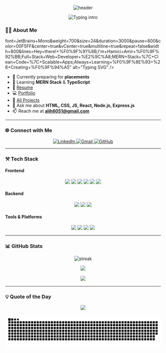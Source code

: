 <!-- HEADER -->
<p align="center">
  <img src="https://capsule-render.vercel.app/api?type=waving&color=0:4DB6AC,100:1976D2&height=250&section=header&text=Hamici%20Amir&fontSize=60&fontColor=ffffff&fontAlignY=40&desc=Full%20Stack%20Developer%20%7C%20MERN%20Specialist&descAlignY=60&descAlign=50" alt="header"/>
</p>


<!-- Self-hosted banner from your repo -->


<p align="center">
  <img src="https://readme-typing-svg.demolab.com?font=JetBrains+Mono&weight=700&size=22&duration=2800&pause=900&color=00F5FF&center=true&vCenter=true&width=800&lines=Hey+there!+%F0%9F%91%8B;I'm+Hamici+Amir;Full+Stack+Web+Developer;MERN+Stack+%7C+Clean+Code+%7C+Scalable+Apps;Always+Learning+%26+Building" alt="Typing intro"/>
</p>                        
                    
                             
### 🧑‍💻 About Me                            
<p align="center">                                                                 
  
 font=JetBrains+Mono&weight=700&size=24&duration=3000&pause=800&color=00F5FF&center=true&vCenter=true&multiline=true&repeat=false&width=800&lines=Hey+there!+%F0%9F%91%8B;I'm+Hamici+Amir+%F0%9F%92%BB;Full+Stack+Web+Developer+%E2%9C%A8;MERN+Stack+%7C+Clean+Code+%7C+Scalable+Apps;Always+Learning+%F0%9F%8E%93+%26+Creating+%F0%9F%94%A5" alt="Typing SVG" />
</p>




- 🔭 Currently preparing for **placements**  
- 🌱 Learning **MERN Stack** & **TypeScript**  
- 📄 [Resume](https://1drv.ms/b/s!AgPbShu6dL-mg2mrhza2Kzvab5KF?e=LhOIUG)  
- 💻 [Portfolio](https://alih6051.github.io/)  
- 📂 [All Projects](https://github.com/alih6051?tab=repositories)  
- 💬 Ask me about **HTML, CSS, JS, React, Node.js, Express.js**  
- 📫 Reach me at **alih6051@gmail.com**

---

### 🌐 Connect with Me
<p align="center">
  <a href="https://www.linkedin.com/in/mohd-hasan" target="_blank">
    <img src="https://cdn.jsdelivr.net/gh/devicons/devicon/icons/linkedin/linkedin-original.svg" height="40" alt="LinkedIn"/>
  </a>
  <a href="mailto:alih6051@gmail.com" target="_blank">
    <img src="https://cdn-icons-png.flaticon.com/512/732/732200.png" height="40" alt="Gmail"/>
  </a>
  <a href="https://github.com/alih6051" target="_blank">
    <img src="https://cdn.jsdelivr.net/gh/devicons/devicon/icons/github/github-original.svg" height="40" alt="GitHub"/>
  </a>
</p>

---

### ⚒️ Tech Stack

#### **Frontend**
<p align="center">
  <img src="https://cdn.jsdelivr.net/gh/devicons/devicon/icons/html5/html5-original-wordmark.svg" height="50" />
  <img src="https://cdn.jsdelivr.net/gh/devicons/devicon/icons/css3/css3-original-wordmark.svg" height="50" />
  <img src="https://cdn.jsdelivr.net/gh/devicons/devicon/icons/javascript/javascript-original.svg" height="50" />
  <img src="https://cdn.jsdelivr.net/gh/devicons/devicon/icons/react/react-original-wordmark.svg" height="50" />
  <img src="https://cdn.jsdelivr.net/gh/devicons/devicon/icons/redux/redux-original.svg" height="50" />
  <img src="https://cdn.jsdelivr.net/gh/devicons/devicon/icons/typescript/typescript-original.svg" height="50" />
</p>

#### **Backend**
<p align="center">
  <img src="https://cdn.jsdelivr.net/gh/devicons/devicon/icons/nodejs/nodejs-original-wordmark.svg" height="50" />
  <img src="https://cdn.jsdelivr.net/gh/devicons/devicon/icons/express/express-original.svg" height="50" />
  <img src="https://cdn.jsdelivr.net/gh/devicons/devicon/icons/mongodb/mongodb-original-wordmark.svg" height="50" />
</p>

#### **Tools & Platforms**
<p align="center">
  <img src="https://cdn.jsdelivr.net/gh/devicons/devicon/icons/git/git-original-wordmark.svg" height="50" />
  <img src="https://cdn.jsdelivr.net/gh/devicons/devicon/icons/github/github-original.svg" height="50" />
  <img src="https://cdn.jsdelivr.net/gh/devicons/devicon/icons/vscode/vscode-original.svg" height="50" />
  <img src="https://cdn.jsdelivr.net/gh/devicons/devicon/icons/postman/postman-original.svg" height="50" />
</p>

---

### 📊 GitHub Stats
<p align="center">
  <img src="https://github-readme-streak-stats.herokuapp.com?user=alih6051&theme=tokyonight&hide_border=true" alt="streak" />
</p>
<p align="center">
  <img src="https://github-readme-stats.vercel.app/api?username=alih6051&show_icons=true&theme=tokyonight&hide_border=true" />
</p>
<p align="center">
  <img src="https://github-readme-stats.vercel.app/api/top-langs/?username=alih6051&layout=compact&theme=tokyonight&hide_border=true" />
</p>

---

### 💡 Quote of the Day
<p align="center">
  <img src="https://quotes-github-readme.vercel.app/api?type=horizontal&theme=merko" />
</p>

<p align="center">
  <img src="https://raw.githubusercontent.com/1999AZZAR/1999AZZAR/main/resources/img/grid-snake.svg" />
</p>
